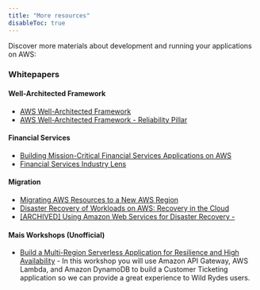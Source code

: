 ```yaml
---
title: "More resources"
disableToc: true
---
```


Discover more materials about development and running your applications on AWS:

### Whitepapers
#### Well-Architected Framework
- [AWS Well-Architected Framework](https://d1.awsstatic.com/whitepapers/architecture/AWS_Well-Architected_Framework.pdf)
- [AWS Well-Architected Framework - Reliability Pillar](https://d1.awsstatic.com/whitepapers/architecture/AWS-Reliability-Pillar.pdf)

#### Financial Services
- [Building Mission-Critical
Financial Services Applications
on AWS](https://d1.awsstatic.com/Industries/Financial%20Services/Overview/Resilient%20Applications%20on%20AWS%20for%20Financial%20Services.pdf)
- [Financial Services Industry Lens](https://docs.aws.amazon.com/wellarchitected/latest/financial-services-industry-lens/wellarchitected-financial-services-industry-lens.pdf)

#### Migration
- [Migrating AWS Resources to a New AWS Region](https://d1.awsstatic.com/whitepapers/aws-migrate-resources-to-new-region.pdf)
- [Disaster Recovery of Workloads
on AWS: Recovery in the Cloud](https://docs.aws.amazon.com/whitepapers/latest/disaster-recovery-workloads-on-aws/disaster-recovery-workloads-on-aws.pdf)
- [[ARCHIVED] Using Amazon Web Services for Disaster Recovery - ](https://d1.awsstatic.com/whitepapers/aws-disaster-recovery.pdf)




#### Mais Workshops (Unofficial)

* [Build a Multi-Region Serverless Application for Resilience and High Availability](https://github.com/enghwa/MultiRegion-Serverless-Workshop) - In this workshop you will use Amazon API Gateway, AWS Lambda, and Amazon DynamoDB to build a Customer Ticketing application so we can provide a great experience to Wild Rydes users.

